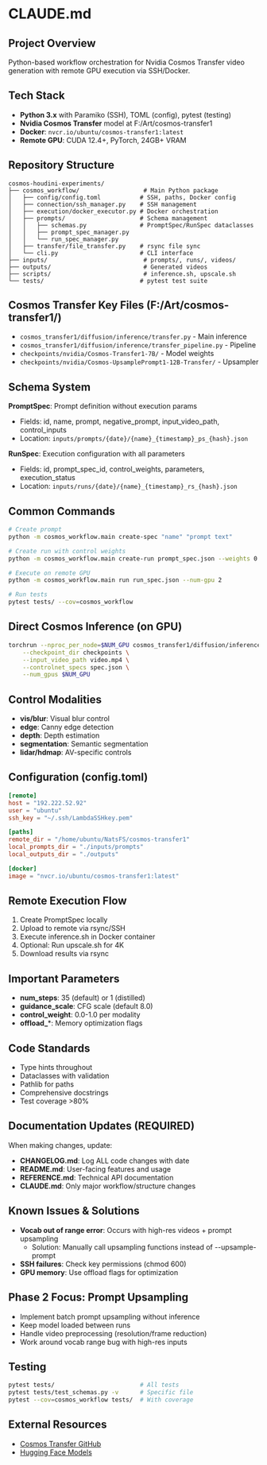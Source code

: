 # CLAUDE.md

## Project Overview
Python-based workflow orchestration for Nvidia Cosmos Transfer video generation with remote GPU execution via SSH/Docker.

## Tech Stack
- **Python 3.x** with Paramiko (SSH), TOML (config), pytest (testing)
- **Nvidia Cosmos Transfer** model at F:/Art/cosmos-transfer1
- **Docker**: `nvcr.io/ubuntu/cosmos-transfer1:latest`
- **Remote GPU**: CUDA 12.4+, PyTorch, 24GB+ VRAM

## Repository Structure
```
cosmos-houdini-experiments/
├── cosmos_workflow/                  # Main Python package
│   ├── config/config.toml           # SSH, paths, Docker config
│   ├── connection/ssh_manager.py    # SSH management
│   ├── execution/docker_executor.py # Docker orchestration
│   ├── prompts/                     # Schema management
│   │   ├── schemas.py               # PromptSpec/RunSpec dataclasses
│   │   ├── prompt_spec_manager.py
│   │   └── run_spec_manager.py
│   ├── transfer/file_transfer.py    # rsync file sync
│   └── cli.py                       # CLI interface
├── inputs/                           # prompts/, runs/, videos/
├── outputs/                          # Generated videos
├── scripts/                          # inference.sh, upscale.sh
└── tests/                           # pytest test suite
```

## Cosmos Transfer Key Files (F:/Art/cosmos-transfer1/)
- `cosmos_transfer1/diffusion/inference/transfer.py` - Main inference
- `cosmos_transfer1/diffusion/inference/transfer_pipeline.py` - Pipeline
- `checkpoints/nvidia/Cosmos-Transfer1-7B/` - Model weights
- `checkpoints/nvidia/Cosmos-UpsamplePrompt1-12B-Transfer/` - Upsampler

## Schema System
**PromptSpec**: Prompt definition without execution params
- Fields: id, name, prompt, negative_prompt, input_video_path, control_inputs
- Location: `inputs/prompts/{date}/{name}_{timestamp}_ps_{hash}.json`

**RunSpec**: Execution configuration with all parameters
- Fields: id, prompt_spec_id, control_weights, parameters, execution_status
- Location: `inputs/runs/{date}/{name}_{timestamp}_rs_{hash}.json`

## Common Commands
```bash
# Create prompt
python -m cosmos_workflow.main create-spec "name" "prompt text"

# Create run with control weights
python -m cosmos_workflow.main create-run prompt_spec.json --weights 0.3 0.4 0.2 0.1

# Execute on remote GPU
python -m cosmos_workflow.main run run_spec.json --num-gpu 2

# Run tests
pytest tests/ --cov=cosmos_workflow
```

## Direct Cosmos Inference (on GPU)
```bash
torchrun --nproc_per_node=$NUM_GPU cosmos_transfer1/diffusion/inference/transfer.py \
    --checkpoint_dir checkpoints \
    --input_video_path video.mp4 \
    --controlnet_specs spec.json \
    --num_gpus $NUM_GPU
```

## Control Modalities
- **vis/blur**: Visual blur control
- **edge**: Canny edge detection  
- **depth**: Depth estimation
- **segmentation**: Semantic segmentation
- **lidar/hdmap**: AV-specific controls

## Configuration (config.toml)
```toml
[remote]
host = "192.222.52.92"
user = "ubuntu"
ssh_key = "~/.ssh/LambdaSSHkey.pem"

[paths]
remote_dir = "/home/ubuntu/NatsFS/cosmos-transfer1"
local_prompts_dir = "./inputs/prompts"
local_outputs_dir = "./outputs"

[docker]
image = "nvcr.io/ubuntu/cosmos-transfer1:latest"
```

## Remote Execution Flow
1. Create PromptSpec locally
2. Upload to remote via rsync/SSH
3. Execute inference.sh in Docker container
4. Optional: Run upscale.sh for 4K
5. Download results via rsync

## Important Parameters
- **num_steps**: 35 (default) or 1 (distilled)
- **guidance_scale**: CFG scale (default 8.0)
- **control_weight**: 0.0-1.0 per modality
- **offload_***: Memory optimization flags

## Code Standards
- Type hints throughout
- Dataclasses with validation
- Pathlib for paths
- Comprehensive docstrings
- Test coverage >80%

## Documentation Updates (REQUIRED)
When making changes, update:
- **CHANGELOG.md**: Log ALL code changes with date
- **README.md**: User-facing features and usage
- **REFERENCE.md**: Technical API documentation
- **CLAUDE.md**: Only major workflow/structure changes

## Known Issues & Solutions
- **Vocab out of range error**: Occurs with high-res videos + prompt upsampling
  - Solution: Manually call upsampling functions instead of --upsample-prompt
- **SSH failures**: Check key permissions (chmod 600)
- **GPU memory**: Use offload flags for optimization

## Phase 2 Focus: Prompt Upsampling
- Implement batch prompt upsampling without inference
- Keep model loaded between runs
- Handle video preprocessing (resolution/frame reduction)
- Work around vocab range bug with high-res inputs

## Testing
```bash
pytest tests/                        # All tests
pytest tests/test_schemas.py -v      # Specific file
pytest --cov=cosmos_workflow tests/  # With coverage
```

## External Resources
- [Cosmos Transfer GitHub](https://github.com/nvidia-cosmos/cosmos-transfer1)
- [Hugging Face Models](https://huggingface.co/collections/nvidia/cosmos-transfer1-67c9d328196453be6e568d3e)